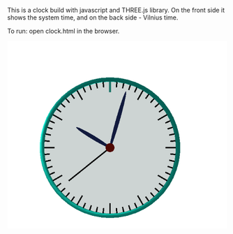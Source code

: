
This is a clock build with javascript and THREE.js library. 
On the front side it shows the system time, and on the back side - Vilnius time.

To run: open clock.html in the browser.

![screeshot of the clock](clock_screenshot.png)
